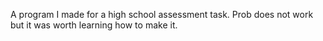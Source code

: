 A program I made for a high school assessment task. Prob does not work but it was worth learning how to make it. 
